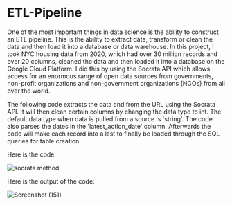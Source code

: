 # ETL-Pipeline

One of the most important things in data science is the ability to construct an ETL pipeline. This is the ability to extract data, transform or clean the data and then load it into a database or data warehouse. In this project, I took NYC housing data from 2020, which had over 30 million records and over 20 columns, cleaned the data and then loaded it into a database on the Google Cloud Platform. I did this by using the Socrata API which allows access for an enormous range of open data sources from governments, non-profit organizations and non-government organizations (NGOs) from all over the world. 

The following code extracts the data and from the URL using the Socrata API. It will then clean certain columns by changing the data type to int. The default data type when data is pulled from a source is 'string'. The code also parses the dates in the 'latest_action_date' column. Afterwards the code will make each record into a last to finally be loaded through the SQL queries for table creation. 

Here is the code:

![socrata method](https://user-images.githubusercontent.com/71915516/151718061-b2de59b6-4ec1-4421-b3ca-1778553436c9.png)


Here is the output of the code:

![Screenshot (151)](https://user-images.githubusercontent.com/71915516/151718144-c9afe52c-38cd-4086-82ae-40a41850324d.png)


